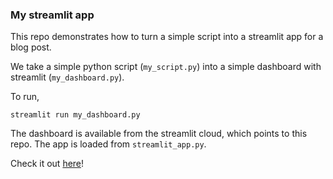 ### My streamlit app

This repo demonstrates how to turn a simple script into a streamlit app for a blog post.

We take a simple python script (`my_script.py`) into a simple dashboard with streamlit (`my_dashboard.py`).

To run, 
```
streamlit run my_dashboard.py
```

The dashboard is available from the streamlit cloud, which points to this repo.
The app is loaded from `streamlit_app.py`.

Check it out [here](https://stefsmeets-dashboard-blog-streamlit-app-7eymem.streamlitapp.com/)!